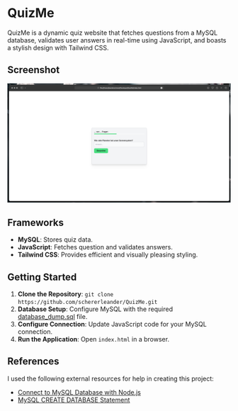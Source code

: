 # QuizMe
QuizMe is a dynamic quiz website that fetches questions from a MySQL database, validates user answers in real-time using JavaScript, and boasts a stylish design with Tailwind CSS.

## Screenshot
![screenshot](./.assets/screenshot.png)

## Frameworks
* **MySQL**: Stores quiz data.
* **JavaScript**: Fetches question and validates answers.
* **Tailwind CSS**: Provides efficient and visually pleasing styling.

## Getting Started
1. **Clone the Repository**: `git clone https://github.com/schererleander/QuizMe.git`
2. **Database Setup**: Configure MySQL with the required [database_dump.sql](./.assets/output_file.sql) file. 
3. **Configure Connection**: Update JavaScript code for your MySQL connection.
4. **Run the Application**: Open `index.html` in a browser.

## References
I used the following external resources for help in creating this project:
- [Connect to MySQL Database with Node.js](https://www.w3schools.com/nodejs/nodejs_mysql_create_db.asp)
- [MySQL CREATE DATABASE Statement](https://www.w3schools.com/MySQL/mysql_create_db.asp)
